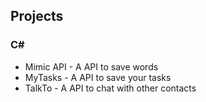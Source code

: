 ## Projects

### C#

- Mimic API - A API to save words
- MyTasks - A API to save your tasks
- TalkTo - A API to chat with other contacts
